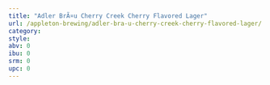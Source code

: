 ```yaml
---
title: "Adler BrÃ¤u Cherry Creek Cherry Flavored Lager"
url: /appleton-brewing/adler-bra-u-cherry-creek-cherry-flavored-lager/
category: 
style: 
abv: 0
ibu: 0
srm: 0
upc: 0
---
```


